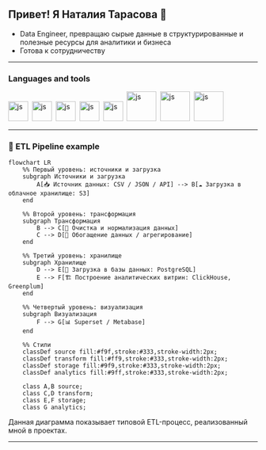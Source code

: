 ## Привет! Я Наталия Тарасова 👋

- Data Engineer, превращаю сырые данные в структурированные и полезные ресурсы для аналитики и бизнеса
- Готова к сотрудничеству
*********

### Languages and tools

<img src="https://cdn.jsdelivr.net/gh/devicons/devicon@latest/icons/python/python-original-wordmark.svg" 
title="js" width="40" height="40" />&nbsp;
<img src="https://cdn.jsdelivr.net/gh/devicons/devicon@latest/icons/postgresql/postgresql-original-wordmark.svg"
title="js" width="40" height="40" />&nbsp;
<img src="https://cdn.jsdelivr.net/gh/devicons/devicon@latest/icons/apacheairflow/apacheairflow-original-wordmark.svg"
title="js" width="40" height="40" />&nbsp;
<img src="https://cdn.jsdelivr.net/gh/devicons/devicon@latest/icons/jupyter/jupyter-original-wordmark.svg"
title="js" width="40" height="40" />&nbsp;
<img src="https://cdn.jsdelivr.net/gh/devicons/devicon@latest/icons/pandas/pandas-original-wordmark.svg"
title="js" width="40" height="40" />&nbsp;
<img src="https://cdn.jsdelivr.net/gh/devicons/devicon@latest/icons/apachespark/apachespark-original-wordmark.svg"
title="js" width="60" height="60" />&nbsp;
<img src="https://cdn.jsdelivr.net/gh/devicons/devicon@latest/icons/git/git-original-wordmark.svg" 
title="js" width="60" height="60" />&nbsp;
<img src="https://cdn.jsdelivr.net/gh/devicons/devicon@latest/icons/hadoop/hadoop-original-wordmark.svg" 
title="js" width="60" height="60" />&nbsp;   
***********


### 🔄 ETL Pipeline example
```mermaid
flowchart LR
    %% Первый уровень: источники и загрузка
    subgraph Источники и загрузка
        A[📥 Источник данных: CSV / JSON / API] --> B[☁️ Загрузка в облачное хранилище: S3]
    end

    %% Второй уровень: трансформация
    subgraph Трансформация
        B --> C[🧹 Очистка и нормализация данных]
        C --> D[🔄 Обогащение данных / агрегирование]
    end

    %% Третий уровень: хранилище
    subgraph Хранилище
        D --> E[💾 Загрузка в базы данных: PostgreSQL]
        E --> F[🏗️ Построение аналитических витрин: ClickHouse, Greenplum]
    end

    %% Четвертый уровень: визуализация
    subgraph Визуализация
        F --> G[📊 Superset / Metabase]
    end

    %% Стили
    classDef source fill:#f9f,stroke:#333,stroke-width:2px;
    classDef transform fill:#ff9,stroke:#333,stroke-width:2px;
    classDef storage fill:#9f9,stroke:#333,stroke-width:2px;
    classDef analytics fill:#9ff,stroke:#333,stroke-width:2px;

    class A,B source;
    class C,D transform;
    class E,F storage;
    class G analytics;
```
Данная диаграмма показывает типовой ETL-процесс, реализованный мной в проектах.


********



          
          




